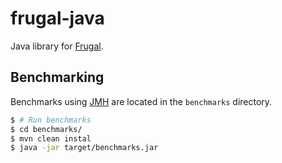 # frugal-java

Java library for [Frugal](https://github.com/Workiva/frugal).

## Benchmarking

Benchmarks using [JMH](http://openjdk.java.net/projects/code-tools/jmh/)
are located in the `benchmarks` directory.

```bash
$ # Run benchmarks
$ cd benchmarks/
$ mvn clean instal
$ java -jar target/benchmarks.jar
```
